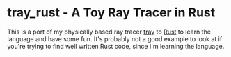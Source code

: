 tray\_rust - A Toy Ray Tracer in Rust
===
This is a port of my physically based ray tracer [tray](https://github.com/Twinklebear/tray) to
[Rust](http://www.rust-lang.org) to learn the language and have some fun. It's probably not a good example
to look at if you're trying to find well written Rust code, since I'm learning the language.

